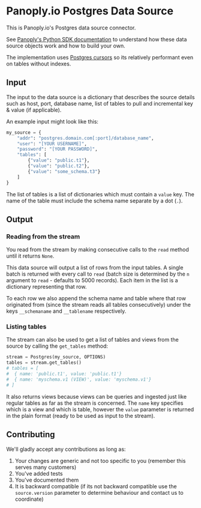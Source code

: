 # Panoply.io Postgres Data Source

This is Panoply.io's Postgres data source connector.

See [Panoply's Python SDK documentation](https://github.com/panoplyio/panoply-python-sdk) to understand how these data source objects work and how to build your own.

The implementation uses [Postgres cursors](https://www.postgresql.org/docs/9.2/static/plpgsql-cursors.html) so its relatively performant even on tables without indexes.

## Input
The input to the data source is a dictionary that describes the source details such as host, port, database name, list of tables to pull and incremental key & value (if applicable).

An example input might look like this:
```python
my_source = {
    "addr": "postgres.domain.com[:port]/database_name",
    "user": "[YOUR USERNAME]",
    "password": "[YOUR PASSWORD]",
    "tables": [
        {"value": "public.t1"},
        {"value": "public.t2"},
        {"value": "some_schema.t3"}
    ]
}
```

The list of tables is a list of dictionaries which must contain a `value` key.
The name of the table must include the schema name separate by a dot (`.`).

## Output
### Reading from the stream
You read from the stream by making consecutive calls to the `read` method until it returns `None`.

This data source will output a list of rows from the input tables. A single batch is returned with every call to `read` (batch size is determined by the `n` argument to `read` - defaults to 5000 records).
Each item in the list is a dictionary representing that row.

To each row we also append the schema name and table where that row originated from (since the stream reads all tables consecutively) under the keys `__schemaname` and `__tablename` respectively.


### Listing tables
The stream can also be used to get a list of tables and views from the source by calling the `get_tables` method:

```python
stream = Postgres(my_source, OPTIONS)
tables = stream.get_tables()
# tables = [
#  { name: 'public.t1', value: 'public.t1'}
#  { name: 'myschema.v1 (VIEW)', value: 'myschema.v1'}
# ]
```
It also returns views because views can be queries and ingested just like regular tables as far as the stream is concerned.
The `name` key specifies which is a view and which is table, however the `value` parameter is returned in the plain format (ready to be used as input to the stream).


## Contributing
We'll gladly accept any contributions as long as:
1. Your changes are generic and not too specific to you (remember this serves many customers)
2. You've added tests
3. You've documented them
4. It is backward compatible (if its not backward compatible use the `source.version` parameter to determine behaviour and contact us to coordinate)
